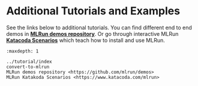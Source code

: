 
# Additional Tutorials and Examples

See the links below to additional tutorials.
You can find different end to end demos in [**MLRun demos repository**](https://github.com/mlrun/demos).
Or go through interactive MLRun [**Katacoda Scenarios**](https://www.katacoda.com/mlrun) which teach how to install and use MLRun. 


```{toctree}
:maxdepth: 1

../tutorial/index
convert-to-mlrun
MLRun demos repository <https://github.com/mlrun/demos>
MLRun Katakoda Scenarios <https://www.katacoda.com/mlrun>
```
